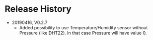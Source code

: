 # Release History

* 20190416, V0.2.7
    * Added possibility to use Temperature/Humidity sensor without Pressure (like DHT22). In that case Pressure will have value 0.

